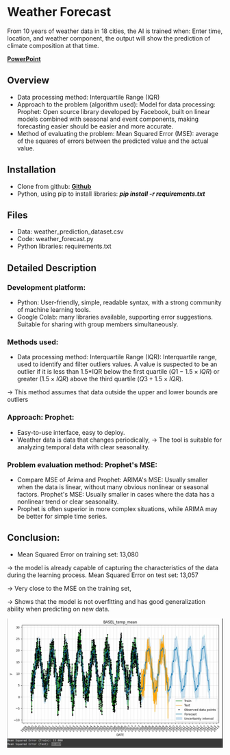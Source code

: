 # Weather Forecast
From 10 years of weather data in 18 cities, the AI ​​is trained when:
Enter time, location, and weather component, the output will show the prediction of climate composition at that time.

**[PowerPoint](
https://1drv.ms/p/s!AlVUT5FLwEA7hiteK7omOoKYf8CT?e=ezfKSq)**

## Overview
- Data processing method: Interquartile Range (IQR)
- Approach to the problem (algorithm used):
Model for data processing: Prophet: Open source library developed by Facebook, built on linear models combined with seasonal and event components, making forecasting easier should be easier and more accurate.
- Method of evaluating the problem:
Mean Squared Error (MSE): average of the squares of errors between the predicted value and the actual value.

## Installation
- Clone from github: **[Github](https://github.com/ManhHung110106/Final-Project-Weather-Forecast.git)**
- Python, using pip to install libraries: ***pip install -r requirements.txt***

## Files
- Data: weather_prediction_dataset.csv
- Code: weather_forecast.py
- Python libraries: requirements.txt
## Detailed Description
### Development platform:
- Python: User-friendly, simple, readable syntax, with a strong community of machine learning tools.
- Google Colab: many libraries available, supporting error suggestions. Suitable for sharing with group members simultaneously.
### Methods used:
- Data processing method: Interquartile Range (IQR):
Interquartile range, used to identify and filter outliers values. A value is suspected to be an outlier if it is less than 1.5*IQR below the first quartile $(Q1 - 1.5\times IQR)$ or greater $(1.5 \times IQR)$ above the third quartile $(Q3 + 1.5 \times IQR)$.

&rarr; This method assumes that data outside the upper and lower bounds are outliers
### Approach: Prophet:
- Easy-to-use interface, easy to deploy.
- Weather data is data that changes periodically, &rarr; The tool is suitable for analyzing temporal data with clear seasonality.
### Problem evaluation method: Prophet's MSE:
- Compare MSE of Arima and Prophet:
ARIMA's MSE: Usually smaller when the data is linear, without many obvious nonlinear or seasonal factors.
Prophet's MSE: Usually smaller in cases where the data has a nonlinear trend or clear seasonality.
- Prophet is often superior in more complex situations, while ARIMA may be better for simple time series.
## Conclusion:
- Mean Squared Error on training set: 13,080

 &rarr; the model is already capable of capturing the characteristics of the data during the learning process.
Mean Squared Error on test set: 13,057

 &rarr; Very close to the MSE on the training set,

 &rarr; Shows that the model is not overfitting and has good generalization ability when predicting on new data.

![Graph: Basel Mean Temperature - Date](graph.jpg)